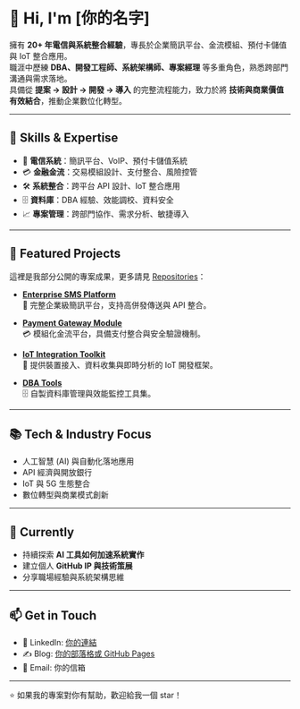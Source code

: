 # 👋 Hi, I'm [你的名字]

擁有 **20+ 年電信與系統整合經驗**，專長於企業簡訊平台、金流模組、預付卡儲值與 IoT 整合應用。  
職涯中歷練 **DBA、開發工程師、系統架構師、專案經理** 等多重角色，熟悉跨部門溝通與需求落地。  
具備從 **提案 → 設計 → 開發 → 導入** 的完整流程能力，致力於將 **技術與商業價值有效結合**，推動企業數位化轉型。  

---

## 🔧 Skills & Expertise
- 📡 **電信系統**：簡訊平台、VoIP、預付卡儲值系統  
- 💳 **金融金流**：交易模組設計、支付整合、風險控管  
- 🛠 **系統整合**：跨平台 API 設計、IoT 整合應用  
- 🗄 **資料庫**：DBA 經驗、效能調校、資料安全  
- 📈 **專案管理**：跨部門協作、需求分析、敏捷導入  

---

## 🚀 Featured Projects
這裡是我部分公開的專案成果，更多請見 [Repositories](https://github.com/你的帳號?tab=repositories)：

- [**Enterprise SMS Platform**](https://github.com/你的帳號/專案1)  
  📡 完整企業級簡訊平台，支持高併發傳送與 API 整合。  

- [**Payment Gateway Module**](https://github.com/你的帳號/專案2)  
  💳 模組化金流平台，具備支付整合與安全驗證機制。  

- [**IoT Integration Toolkit**](https://github.com/你的帳號/專案3)  
  🔗 提供裝置接入、資料收集與即時分析的 IoT 開發框架。  

- [**DBA Tools**](https://github.com/你的帳號/專案4)  
  🗄 自製資料庫管理與效能監控工具集。  

---

## 📚 Tech & Industry Focus
- 人工智慧 (AI) 與自動化落地應用  
- API 經濟與開放銀行  
- IoT 與 5G 生態整合  
- 數位轉型與商業模式創新  

---

## 🌱 Currently
- 持續探索 **AI 工具如何加速系統實作**  
- 建立個人 **GitHub IP 與技術策展**  
- 分享職場經驗與系統架構思維  

---

## 📫 Get in Touch
- 💼 LinkedIn: [你的連結](https://www.linkedin.com/in/你的帳號)  
- ✍️ Blog: [你的部落格或 GitHub Pages](https://你的網址)  
- 📧 Email: 你的信箱  

---

⭐ 如果我的專案對你有幫助，歡迎給我一個 star！  

